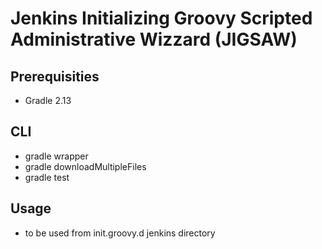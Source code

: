 # Jenkins Initializing Groovy Scripted Administrative Wizzard (JIGSAW)
## Prerequisities
* Gradle 2.13

## CLI
* gradle wrapper
* gradle downloadMultipleFiles
* gradle test

## Usage
* to be used from init.groovy.d jenkins directory
